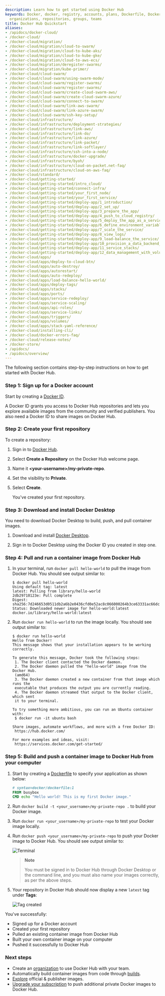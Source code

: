 ```yaml
---
description: Learn how to get started using Docker Hub
keywords: Docker, docker, registry, accounts, plans, Dockerfile, Docker Hub, accounts,
  organizations, repositories, groups, teams
title: Docker Hub Quickstart
aliases:
- /apidocs/docker-cloud/
- /docker-cloud/
- /docker-cloud/migration/
- /docker-cloud/migration/cloud-to-swarm/
- /docker-cloud/migration/cloud-to-kube-aks/
- /docker-cloud/migration/cloud-to-kube-gke/
- /docker-cloud/migration/cloud-to-aws-ecs/
- /docker-cloud/migration/deregister-swarms/
- /docker-cloud/migration/kube-primer/
- /docker-cloud/cloud-swarm/
- /docker-cloud/cloud-swarm/using-swarm-mode/
- /docker-cloud/cloud-swarm/register-swarms/
- /docker-cloud/cloud-swarm/register-swarms/
- /docker-cloud/cloud-swarm/create-cloud-swarm-aws/
- /docker-cloud/cloud-swarm/create-cloud-swarm-azure/
- /docker-cloud/cloud-swarm/connect-to-swarm/
- /docker-cloud/cloud-swarm/link-aws-swarm/
- /docker-cloud/cloud-swarm/link-azure-swarm/
- /docker-cloud/cloud-swarm/ssh-key-setup/
- /docker-cloud/infrastructure/
- /docker-cloud/infrastructure/deployment-strategies/
- /docker-cloud/infrastructure/link-aws/
- /docker-cloud/infrastructure/link-do/
- /docker-cloud/infrastructure/link-azure/
- /docker-cloud/infrastructure/link-packet/
- /docker-cloud/infrastructure/link-softlayer/
- /docker-cloud/infrastructure/ssh-into-a-node/
- /docker-cloud/infrastructure/docker-upgrade/
- /docker-cloud/infrastructure/byoh/
- /docker-cloud/infrastructure/cloud-on-packet.net-faq/
- /docker-cloud/infrastructure/cloud-on-aws-faq/
- /docker-cloud/standard/
- /docker-cloud/getting-started/
- /docker-cloud/getting-started/intro_cloud/
- /docker-cloud/getting-started/connect-infra/
- /docker-cloud/getting-started/your_first_node/
- /docker-cloud/getting-started/your_first_service/
- /docker-cloud/getting-started/deploy-app/1_introduction/
- /docker-cloud/getting-started/deploy-app/2_set_up/
- /docker-cloud/getting-started/deploy-app/3_prepare_the_app/
- /docker-cloud/getting-started/deploy-app/4_push_to_cloud_registry/
- /docker-cloud/getting-started/deploy-app/5_deploy_the_app_as_a_service/
- /docker-cloud/getting-started/deploy-app/6_define_environment_variables/
- /docker-cloud/getting-started/deploy-app/7_scale_the_service/
- /docker-cloud/getting-started/deploy-app/8_view_logs/
- /docker-cloud/getting-started/deploy-app/9_load-balance_the_service/
- /docker-cloud/getting-started/deploy-app/10_provision_a_data_backend_for_your_service/
- /docker-cloud/getting-started/deploy-app/11_service_stacks/
- /docker-cloud/getting-started/deploy-app/12_data_management_with_volumes/
- /docker-cloud/apps/
- /docker-cloud/apps/deploy-to-cloud-btn/
- /docker-cloud/apps/auto-destroy/
- /docker-cloud/apps/autorestart/
- /docker-cloud/apps/auto-redeploy/
- /docker-cloud/apps/load-balance-hello-world/
- /docker-cloud/apps/deploy-tags/
- /docker-cloud/apps/stacks/
- /docker-cloud/apps/ports/
- /docker-cloud/apps/service-redeploy/
- /docker-cloud/apps/service-scaling/
- /docker-cloud/apps/api-roles/
- /docker-cloud/apps/service-links/
- /docker-cloud/apps/triggers/
- /docker-cloud/apps/volumes/
- /docker-cloud/apps/stack-yaml-reference/
- /docker-cloud/installing-cli/
- /docker-cloud/docker-errors-faq/
- /docker-cloud/release-notes/
- /docker-store/
- /apidocs/
- /apidocs/overview/
---
```


The following section contains step-by-step instructions on how to get started with Docker Hub.

### Step 1: Sign up for a Docker account

Start by creating a [Docker ID](https://hub.docker.com/signup).

A Docker ID grants you access to Docker Hub repositories and lets you explore available images from the community and verified publishers. You also need a Docker ID to share images on Docker Hub.

### Step 2: Create your first repository

To create a repository:

1. Sign in to [Docker Hub](https://hub.docker.com).
2. Select **Create a Repository** on the Docker Hub welcome page.
3. Name it **&lt;your-username&gt;/my-private-repo**.
4. Set the visibility to **Private**.
5. Select **Create**.

    You've created your first repository. 

### Step 3: Download and install Docker Desktop

You need to download Docker Desktop to build, push, and pull container images.

1. Download and install [Docker Desktop](../desktop/index.md).

2. Sign in to Docker Desktop using the Docker ID you created in step one.

### Step 4: Pull and run a container image from Docker Hub

1. In your terminal, run `docker pull hello-world` to pull the image from Docker Hub. You should see output similar to:

   ```console
   $ docker pull hello-world
   Using default tag: latest
   latest: Pulling from library/hello-world
   2db29710123e: Pull complete
   Digest:   sha256:7d246653d0511db2a6b2e0436cfd0e52ac8c066000264b3ce63331ac66dca625
   Status: Downloaded newer image for hello-world:latest
   docker.io/library/hello-world:latest
   ```

2. Run `docker run hello-world` to run the image locally. You should see output similar to:

    ```console
    $ docker run hello-world
    Hello from Docker!
    This message shows that your installation appears to be working correctly.

    To generate this message, Docker took the following steps:
     1. The Docker client contacted the Docker daemon.
     2. The Docker daemon pulled the "hello-world" image from the Docker Hub.
     (amd64)
     3. The Docker daemon created a new container from that image which runs the
     executable that produces the output you are currently reading.
     4. The Docker daemon streamed that output to the Docker client, which sent
     it to your terminal.

    To try something more ambitious, you can run an Ubuntu container with:
     $ docker run -it ubuntu bash

    Share images, automate workflows, and more with a free Docker ID:
     https://hub.docker.com/

    For more examples and ideas, visit:
     https://services.docker.com/get-started/
    ```

### Step 5: Build and push a container image to Docker Hub from your computer

1. Start by creating a [Dockerfile](../engine/reference/builder.md) to specify your application as shown below:

   ```dockerfile
   # syntax=docker/dockerfile:1
   FROM busybox
   CMD echo "Hello world! This is my first Docker image."
   ```

2. Run `docker build -t <your_username>/my-private-repo .` to build your Docker
   image.

3. Run `docker run <your_username>/my-private-repo` to test your
Docker image locally.

4. Run `docker push <your_username>/my-private-repo` to push your Docker image to Docker Hub. You should see output similar to:

    ![Terminal](images/index-terminal.png)

    >**Note**
    >
    > You must be signed in to Docker Hub through Docker Desktop or the command line, and you must also name your images correctly, as per the above steps.

5. Your repository in Docker Hub should now display a new `latest` tag under **Tags**:

    ![Tag created](images/index-tag.png)

You've successfully:

- Signed up for a Docker account
- Created your first repository
- Pulled an existing container image from Docker Hub
- Built your own container image on your computer
- Pushed it successfully to Docker Hub

### Next steps

- Create an [organization](orgs.md) to use Docker Hub with your team.
- Automatically build container images from code through [builds](builds/index.md).
- [Explore](https://hub.docker.com/explore) official & publisher images.
- [Upgrade your subscription](https://www.docker.com/pricing) to push additional private Docker images to
Docker Hub.